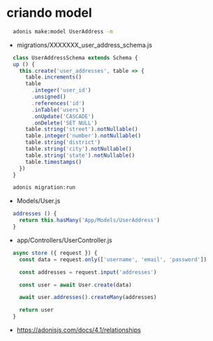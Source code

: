 # criando model

```sh
  adonis make:model UserAddress -m
```

- migrations/XXXXXXX_user_address_schema.js

```js
  class UserAddressSchema extends Schema {
  up () {
    this.create('user_addresses', table => {
      table.increments()
      table
        .integer('user_id')
        .unsigned()
        .references('id')
        .inTable('users')
        .onUpdate('CASCADE')
        .onDelete('SET NULL')
      table.string('street').notNullable()
      table.integer('number').notNullable()
      table.string('district')
      table.string('city').notNullable()
      table.string('state').notNullable()
      table.timestamps()
    })
  }
```

```sh
  adonis migration:run
```

- Models/User.js

```js
  addresses () {
    return this.hasMany('App/Models/UserAddress')
  }
```

- app/Controllers/UserController.js

```js
  async store ({ request }) {
    const data = request.only(['username', 'email', 'password'])

    const addresses = request.input('addresses')

    const user = await User.create(data)

    await user.addresses().createMany(addresses)

    return user
  }
```

- https://adonisjs.com/docs/4.1/relationships
